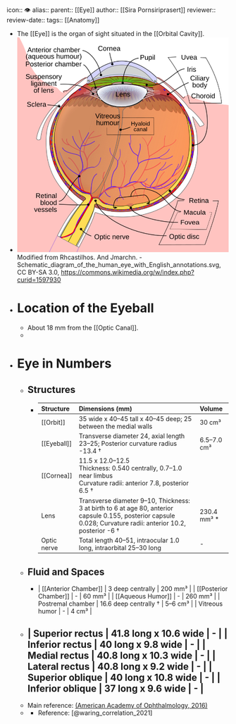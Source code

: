 icon:: 👁️
alias::
parent:: [[Eye]] 
author:: [[Sira Pornsiriprasert]] 
reviewer::
review-date::
tags:: [[Anatomy]]

- The [[Eye]] is the organ of sight situated in the [[Orbital Cavity]].
- ![Schematic_diagram_of_the_human_eye_en.svg](../assets/Schematic_diagram_of_the_human_eye_en_1749557128681_0.svg)
  Modified from Rhcastilhos. And Jmarchn. - Schematic_diagram_of_the_human_eye_with_English_annotations.svg, CC BY-SA 3.0, https://commons.wikimedia.org/w/index.php?curid=1597930
- # Location of the Eyeball
	- About 18 mm from the [[Optic Canal]].
	-
- # Eye in Numbers
	- ## Structures
		- | **Structure**         | **Dimensions (mm)**                                                                                              | **Volume**                     |
		  |--|--|--|
		  | [[Orbit]]                 | 35 wide x 40–45 tall x 40–45 deep; 25 between the medial walls                                                                 | 30 cm³                         |
		  | [[Eyeball]]               | Transverse diameter 24, axial length 23–25; Posterior curvature radius -13.4 †| 6.5–7.0 cm³                |
		  | [[Cornea]]                | 11.5 x 12.0–12.5<br>Thickness: 0.540 centrally, 0.7–1.0 near limbus<br>Curvature radii: anterior 7.8, posterior 6.5 † |                                |
		  | Lens                  | Transverse diameter 9–10, Thickness: 3 at birth to 6 at age 80, anterior capsule 0.155, posterior capsule 0.028; Curvature radii: anterior 10.2, posterior -6 † | 230.4 mm³ *                    |
		  | Optic nerve           | Total length 40–51, intraocular 1.0 long, intraorbital 25–30 long| -                              |
	- ## Fluid and Spaces
		- | [[Anterior Chamber]]       | 3 deep centrally                                                                                                 | 200 mm³                        |
		  | [[Posterior Chamber]]     | -                                                                                                                | 60 mm³                         |
		  | [[Aqueous Humor]]         | -                                                                                                                | 260 mm³                        |
		  | Postremal chamber     | 16.6 deep centrally †                                                                                            | 5–6 cm³                        |
		  | Vitreous humor        | -                                                                                                                | 4 cm³                          |
	- | Superior rectus       | 41.8 long x 10.6 wide                                                                                                      | -                              |
	  | Inferior rectus       | 40 long x 9.8 wide                                                                                                         | -                              |
	  | Medial rectus         | 40.8 long x 10.3 wide                                                                                          | -                              |
	  | Lateral rectus        | 40.8 long x 9.2 wide                                                                                               | -                              |
	  | Superior oblique      | 40 long x 10.8 wide                                                                                              | -                              |
	  | Inferior oblique      | 37 long x 9.6 wide                                                                                                    | -                              |
		-
	- Main reference: [(American Academy of Ophthalmology, 2016)]([[References/americanacademyofophthalmologyFundamentalsPrinciplesOphthalmology2016]])
	- * Reference: [@waring_correlation_2021]
